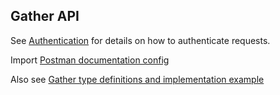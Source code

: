 ## Gather API

See [Authentication](../readme.md#authentication) for details on how to authenticate requests.

Import [Postman documentation config](../postman/postman-collection-config.json)

Also see [Gather type definitions and implementation example](../../src/gather.ts) 
